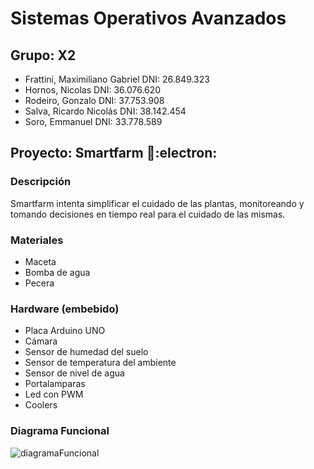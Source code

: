 # Sistemas Operativos Avanzados

## Grupo: X2
- Frattini, Maximiliano Gabriel DNI: 26.849.323
- Hornos, Nicolas DNI: 36.076.620
- Rodeiro, Gonzalo DNI: 37.753.908
- Salva, Ricardo Nicolás DNI: 38.142.454
- Soro, Emmanuel DNI: 33.778.589

## Proyecto: Smartfarm :seedling::electron:
### Descripción
Smartfarm intenta simplificar el cuidado de las plantas, monitoreando y tomando decisiones en tiempo real para el cuidado de las mismas.

### Materiales
* Maceta
*	Bomba de agua
* Pecera 

### Hardware (embebido)
* Placa Arduino UNO 
* Cámara
* Sensor de humedad del suelo 
* Sensor de temperatura del ambiente
* Sensor de nivel de agua
* Portalamparas
* Led con PWM
* Coolers

### Diagrama Funcional

![diagramaFuncional](https://i.imgur.com/0fSK0n7.png)
